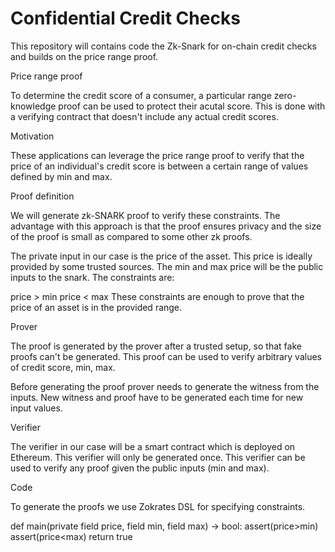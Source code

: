 # Confidential Credit Checks
This repository will contains code the Zk-Snark for on-chain credit checks and builds on the price range proof.

Price range proof

To determine the credit score of a consumer, a particular range zero-knowledge proof can be used to protect their acutal score. This is done with a verifying contract that doesn't include any actual credit scores.

Motivation

These applications can leverage the price range proof to verify that the price of an individual's credit score is between a certain range of values defined by min and max.

Proof definition

We will generate zk-SNARK proof to verify these constraints. The advantage with this approach is that the proof ensures privacy and the size of the proof is small as compared to some other zk proofs. 

The private input in our case is the price of the asset. This price is ideally provided by some trusted sources. The min and max price will be the public inputs to the snark. The constraints are:

price > min
price < max
These constraints are enough to prove that the price of an asset is in the provided range.

Prover

The proof is generated by the prover after a trusted setup, so that fake proofs can't be generated. This proof can be used to verify arbitrary values of credit score, min, max. 

Before generating the proof prover needs to generate the witness from the inputs. New witness and proof have to be generated each time for new input values.

Verifier

The verifier in our case will be a smart contract which is deployed on Ethereum. This verifier will only be generated once. This verifier can be used to verify any proof given the public inputs (min and max).

Code

To generate the proofs we use Zokrates DSL for specifying constraints.

def main(private field price, field min, field max) -> bool:
  assert(price>min)
  assert(price<max)
  return true
